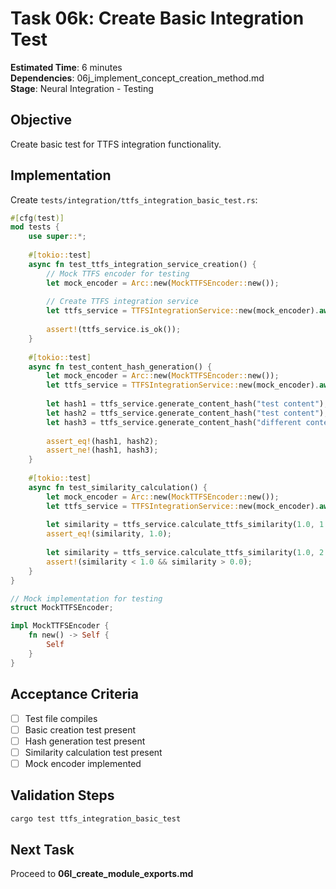 # Task 06k: Create Basic Integration Test

**Estimated Time**: 6 minutes  
**Dependencies**: 06j_implement_concept_creation_method.md  
**Stage**: Neural Integration - Testing

## Objective
Create basic test for TTFS integration functionality.

## Implementation

Create `tests/integration/ttfs_integration_basic_test.rs`:
```rust
#[cfg(test)]
mod tests {
    use super::*;
    
    #[tokio::test]
    async fn test_ttfs_integration_service_creation() {
        // Mock TTFS encoder for testing
        let mock_encoder = Arc::new(MockTTFSEncoder::new());
        
        // Create TTFS integration service
        let ttfs_service = TTFSIntegrationService::new(mock_encoder).await;
        
        assert!(ttfs_service.is_ok());
    }
    
    #[tokio::test]
    async fn test_content_hash_generation() {
        let mock_encoder = Arc::new(MockTTFSEncoder::new());
        let ttfs_service = TTFSIntegrationService::new(mock_encoder).await.unwrap();
        
        let hash1 = ttfs_service.generate_content_hash("test content");
        let hash2 = ttfs_service.generate_content_hash("test content");
        let hash3 = ttfs_service.generate_content_hash("different content");
        
        assert_eq!(hash1, hash2);
        assert_ne!(hash1, hash3);
    }
    
    #[tokio::test]
    async fn test_similarity_calculation() {
        let mock_encoder = Arc::new(MockTTFSEncoder::new());
        let ttfs_service = TTFSIntegrationService::new(mock_encoder).await.unwrap();
        
        let similarity = ttfs_service.calculate_ttfs_similarity(1.0, 1.0).await.unwrap();
        assert_eq!(similarity, 1.0);
        
        let similarity = ttfs_service.calculate_ttfs_similarity(1.0, 2.0).await.unwrap();
        assert!(similarity < 1.0 && similarity > 0.0);
    }
}

// Mock implementation for testing
struct MockTTFSEncoder;

impl MockTTFSEncoder {
    fn new() -> Self {
        Self
    }
}
```

## Acceptance Criteria
- [ ] Test file compiles
- [ ] Basic creation test present
- [ ] Hash generation test present
- [ ] Similarity calculation test present
- [ ] Mock encoder implemented

## Validation Steps
```bash
cargo test ttfs_integration_basic_test
```

## Next Task
Proceed to **06l_create_module_exports.md**